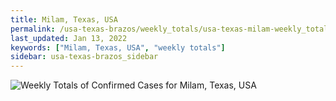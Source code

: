 ```yaml
---
title: Milam, Texas, USA
permalink: /usa-texas-brazos/weekly_totals/usa-texas-milam-weekly_totals.html
last_updated: Jan 13, 2022
keywords: ["Milam, Texas, USA", "weekly totals"]
sidebar: usa-texas-brazos_sidebar
---
```


![Weekly Totals of Confirmed Cases for Milam, Texas, USA](/covid_tracker/images/graphs/usa-texas-milam-weekly_totals_graph.png)
